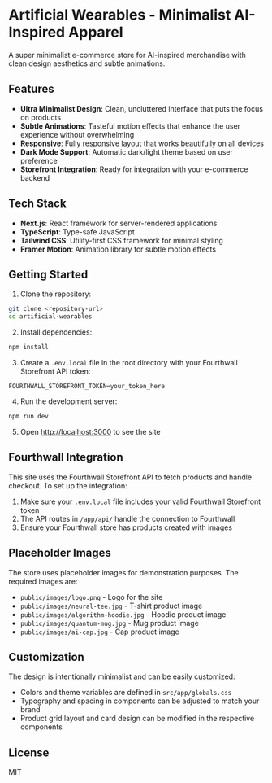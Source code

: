 # Artificial Wearables - Minimalist AI-Inspired Apparel

A super minimalist e-commerce store for AI-inspired merchandise with clean design aesthetics and subtle animations.

## Features

- **Ultra Minimalist Design**: Clean, uncluttered interface that puts the focus on products
- **Subtle Animations**: Tasteful motion effects that enhance the user experience without overwhelming
- **Responsive**: Fully responsive layout that works beautifully on all devices
- **Dark Mode Support**: Automatic dark/light theme based on user preference
- **Storefront Integration**: Ready for integration with your e-commerce backend

## Tech Stack

- **Next.js**: React framework for server-rendered applications
- **TypeScript**: Type-safe JavaScript
- **Tailwind CSS**: Utility-first CSS framework for minimal styling
- **Framer Motion**: Animation library for subtle motion effects

## Getting Started

1. Clone the repository:
```bash
git clone <repository-url>
cd artificial-wearables
```

2. Install dependencies:
```bash
npm install
```

3. Create a `.env.local` file in the root directory with your Fourthwall Storefront API token:
```
FOURTHWALL_STOREFRONT_TOKEN=your_token_here
```

4. Run the development server:
```bash
npm run dev
```

5. Open [http://localhost:3000](http://localhost:3000) to see the site

## Fourthwall Integration

This site uses the Fourthwall Storefront API to fetch products and handle checkout. To set up the integration:

1. Make sure your `.env.local` file includes your valid Fourthwall Storefront token
2. The API routes in `/app/api/` handle the connection to Fourthwall
3. Ensure your Fourthwall store has products created with images

## Placeholder Images

The store uses placeholder images for demonstration purposes. The required images are:

- `public/images/logo.png` - Logo for the site
- `public/images/neural-tee.jpg` - T-shirt product image
- `public/images/algorithm-hoodie.jpg` - Hoodie product image
- `public/images/quantum-mug.jpg` - Mug product image
- `public/images/ai-cap.jpg` - Cap product image

## Customization

The design is intentionally minimalist and can be easily customized:

- Colors and theme variables are defined in `src/app/globals.css`
- Typography and spacing in components can be adjusted to match your brand
- Product grid layout and card design can be modified in the respective components

## License

MIT
